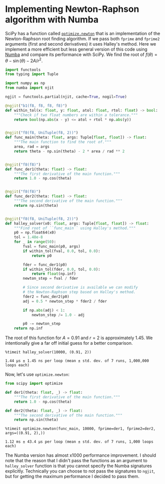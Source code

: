 # Implementing Newton-Raphson algorithm with Numba

SciPy has a function called [`optimize.newton`](https://docs.scipy.org/doc/scipy/reference/generated/scipy.optimize.newton.html)
that is an implementation of the Newton-Raphson root finding algorithm. If we pass
both `fprime` and `fprime2` arguments (first and second derivatives) it uses
Halley's method. Here we implement a more efficient but less general version of this
code using [Numba](https://numba.pydata.org/) and compare its performance with SciPy.
We find the root of $f(\theta) = \theta - \sin (\theta) - 2 A / r^2$.

```python
import functools
from typing import Tuple

import numpy as np
from numba import njit

ngjit = functools.partial(njit, cache=True, nogil=True)

@ngjit("b1(f8, f8, f8, f8)")
def within_tol(x: float, y: float, atol: float, rtol: float) -> bool:
    """Check if two float numbers are within a tolerance."""
    return bool(np.abs(x - y) <= atol + rtol * np.abs(y))


@ngjit("f8(f8, UniTuple(f8, 2))")
def func_main(theta: float, args: Tuple[float, float]) -> float:
    """The main function to find the root of."""
    area, rad = args
    return theta - np.sin(theta) - 2 * area / rad ** 2


@ngjit("f8(f8)")
def func_der1(theta: float) -> float:
    """The first derivative of the main function."""
    return 1.0 - np.cos(theta)


@ngjit("f8(f8)")
def func_der2(theta: float) -> float:
    """The second derivative of the main function."""
    return np.sin(theta)


@ngjit("f8(f8, UniTuple(f8, 2))")
def halley_solver(x0: float, args: Tuple[float, float]) -> float:
    """Find root of ``func_main`` using Halley's method."""
    p0 = np.float64(x0)
    tol = 1.48e-8
    for _ in range(50):
        fval = func_main(p0, args)
        if within_tol(fval, 0.0, tol, 0.0):
            return p0

        fder = func_der1(p0)
        if within_tol(fder, 0.0, tol, 0.0):
            return float(np.inf)
        newton_step = fval / fder

        # Since second derivative is available we can modify
        # the Newton-Raphson step based on Halley's method.
        fder2 = func_der2(p0)
        adj = 0.5 * newton_step * fder2 / fder

        if np.abs(adj) < 1:
            newton_step /= 1.0 - adj

        p0 -= newton_step
    return np.inf
```

The root of this function for $A=0.91$ and $r=2$ is approximately 1.45. We intentionally
give a far off initial guess for a better comparison.

```console
%timeit halley_solver(10000, (0.91, 2))

1.44 µs ± 1.45 ns per loop (mean ± std. dev. of 7 runs, 1,000,000 loops each)
```

Now, let's use `optimize.newton`:

```python
from scipy import optimize

def der1(theta: float, _) -> float:
    """The first derivative of the main function."""
    return 1.0 - np.cos(theta)

def der2(theta: float, _) -> float:
    """The second derivative of the main function."""
    return np.sin(theta)
```

```console
%timeit optimize.newton(func_main, 10000, fprime=der1, fprime2=der2, args=((0.91, 2),))

1.12 ms ± 43.4 µs per loop (mean ± std. dev. of 7 runs, 1,000 loops each)
```

The Numba version has almost x1000 performance improvement. I should note that the reason
that I didn't pass the functions as an argument to `halley_solver` function is that you
cannot specify the Numba signatures explicitly. Technically you can choose to not pass
the signatures to `ngjit`, but for getting the maximum performance I decided to pass them.
